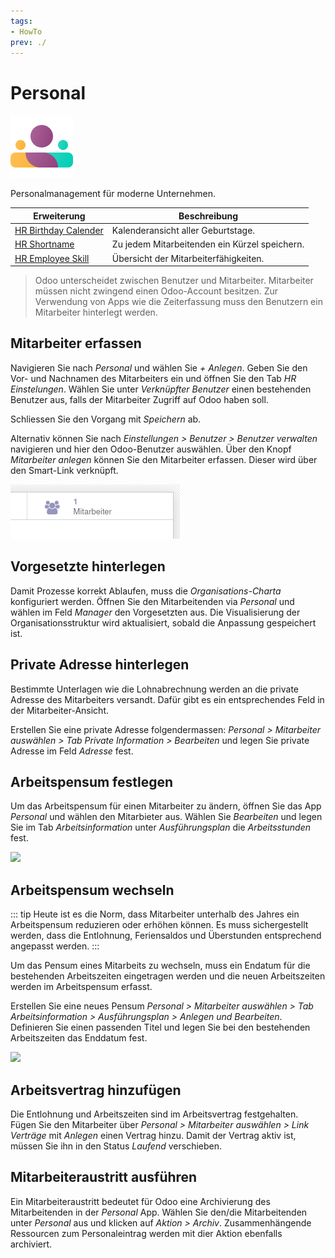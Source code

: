 ```yaml
---
tags:
- HowTo
prev: ./
---
```

# Personal
![icons_odoo_hr](assets/icons_odoo_hr.png)

Personalmanagement für moderne Unternehmen.

| Erweiterung                                         | Beschreibung                                  |
| --------------------------------------------------- | --------------------------------------------- |
| [HR Birthday Calender](HR%20Birthday%20Calender.md) | Kalenderansicht aller Geburtstage.            |
| [HR Shortname](HR%20Shortname.md)                   | Zu jedem Mitarbeitenden ein Kürzel speichern. |
| [HR Employee Skill](HR%20Employee%20Skill.md)       | Übersicht der Mitarbeiterfähigkeiten.         |

> Odoo unterscheidet zwischen Benutzer und Mitarbeiter. Mitarbeiter müssen nicht zwingend einen Odoo-Account besitzen. Zur Verwendung von Apps wie die Zeiterfassung muss den Benutzern ein Mitarbeiter hinterlegt werden.

## Mitarbeiter erfassen

Navigieren Sie nach *Personal* und wählen Sie *+ Anlegen*. Geben Sie den Vor- und Nachnamen des Mitarbeiters ein und öffnen Sie den Tab *HR Einstelungen*. Wählen Sie unter *Verknüpfter Benutzer* einen bestehenden Benutzer aus, falls der Mitarbeiter Zugriff auf Odoo haben soll.

Schliessen Sie den Vorgang mit *Speichern* ab.

Alternativ können Sie nach *Einstellungen > Benutzer > Benutzer verwalten* navigieren und hier den Odoo-Benutzer auswählen. Über den Knopf *Mitarbeiter anlegen* können Sie den Mitarbeiter erfassen. Dieser wird über den Smart-Link verknüpft.

![](assets/Peresonal%20Smart-Link%20Mitarbeiter.png)

## Vorgesetzte hinterlegen

Damit Prozesse korrekt Ablaufen, muss die *Organisations-Charta* konfiguriert werden. Öffnen Sie den Mitarbeitenden via *Personal* und wählen im Feld *Manager* den Vorgesetzten aus. Die Visualisierung der Organisationsstruktur wird aktualisiert, sobald die Anpassung gespeichert ist.

## Private Adresse hinterlegen

Bestimmte Unterlagen wie die Lohnabrechnung werden an die private Adresse des Mitarbeiters versandt. Dafür gibt es ein entsprechendes Feld in der Mitarbeiter-Ansicht.

Erstellen Sie eine private Adresse folgendermassen: *Personal > Mitarbeiter auswählen > Tab Private Information > Bearbeiten* und legen Sie private Adresse im Feld *Adresse* fest.

## Arbeitspensum festlegen

Um das Arbeitspensum für einen Mitarbeiter zu ändern, öffnen Sie das App *Personal* und wählen den Mitarbieter aus. Wählen Sie *Bearbeiten* und legen Sie im Tab *Arbeitsinformation* unter *Ausführungsplan* die *Arbeitsstunden* fest.

![](assets/Personal%20Arbeitsstunden.png)

## Arbeitspensum wechseln

::: tip
Heute ist es die Norm, dass Mitarbeiter unterhalb des Jahres ein Arbeitspensum reduzieren oder erhöhen können. Es muss sichergestellt werden, dass die Entlohnung, Feriensaldos und Überstunden entsprechend angepasst werden.
:::

Um das Pensum eines Mitarbeits zu wechseln, muss ein Endatum für die bestehenden Arbeitszeiten eingetragen werden und die neuen Arbeitszeiten werden im Arbeitspensum erfasst.

Erstellen Sie eine neues Pensum *Personal > Mitarbeiter auswählen > Tab Arbeitsinformation > Ausführungsplan > Anlegen und Bearbeiten*. Definieren Sie einen passenden Titel und legen Sie bei den bestehenden Arbeitszeiten das Enddatum fest.

![](assets/Personal%20Arbeitszeiten%20mit%20Enddatum.png)

## Arbeitsvertrag hinzufügen

Die Entlohnung und Arbeitszeiten sind im Arbeitsvertrag festgehalten. Fügen Sie den Mitarbeiter über *Personal > Mitarbeiter auswählen > Link Verträge* mit *Anlegen* einen Vertrag hinzu. Damit der Vertrag aktiv ist, müssen Sie ihn in den Status *Laufend* verschieben.

## Mitarbeiteraustritt ausführen

Ein Mitarbeiteraustritt bedeutet für Odoo eine Archivierung des Mitarbeitenden in der *Personal* App. Wählen Sie den/die Mitarbeitenden unter *Personal* aus und klicken auf *Aktion > Archiv*. Zusammenhängende Ressourcen zum Personaleintrag werden mit dier Aktion ebenfalls archiviert.
